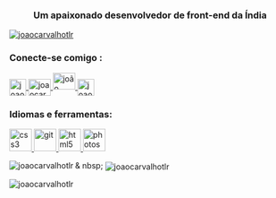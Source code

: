 <h3 align = "center"> Um apaixonado desenvolvedor de front-end da Índia </h3>

<p align = "left"> <a href="https://github.com/ryo-ma/github-profile-trophy"> <img src = "https://github-profile-trophy.vercel.app/?username=joaocarvalhotlr" alt = "joaocarvalhotlr" /> </a> </p>

<h3 align = "left"> Conecte-se comigo : </h3>
<p align = "left">
<a href="https://twitter.com/joaocarvalhotlr" target="blank"> <img align = "center" src = "https: // raw. githubusercontent.com/rahuldkjain/github-profile-readme-generator/master/src/images/icons/Social/twitter.svg "alt =" joaocarvalhotlr "height =" 30 "largura =" 40 "/> </a>
<a href="https://linkedin.com/in/joaocarvalhotlr" target="blank"> <img align = "center" src = "https://raw.githubusercontent.com/rahuldkjain/github-profile-readme -generator / master / src / images / icons / Social / linked-in-alt.svg "alt =" joaocarvalhotlr "height =" 30 "width =" 40 "/> </a>
<a href =" https: / /fb.com/joão carvalho "target =" blank "> <img align =" center "src =" https://raw.githubusercontent.com/rahuldkjain/github-profile-readme-generator/master/src/images/ icons / Social / facebook.svg "alt =" joão carvalho "height =" 30 "width =" 40 "/> </a>
<a href =" https://instagram.com/joaocarvalhotlr "target =" blank " > <img align = "center" src = "https://raw.githubusercontent.com/rahuldkjain/github-profile-readme-generator/master/src/images/icons/Social/instagram.svg "alt =" joaocarvalhotlr "height =" 30 "largura =" 40 "/ > </a>
</p>

<h3 align = "left"> Idiomas e ferramentas: </h3>
<p align = "left"> <a href="https://www.w3schools.com/css/" target="_blank"> <img src = "https://raw.githubusercontent.com/devicons/devicon /master/icons/css3/css3-original-wordmark.svg "alt =" css3 "width =" 40 "height =" 40 "/> </a> <a href =" https://git-scm.com / "target =" _ blank "> <img src =" https://www.vectorlogo.zone/logos/git-scm/git-scm-icon.svg "alt =" git "width =" 40 "height =" 40 "/> </a> <a href="https://www.w3.org/html/" target="_blank"> <img src =" https://raw.githubusercontent.com/devicons/devicon /master/icons/html5/html5-original-wordmark.svg "alt ="html5 "width =" 40 "height =" 40 "/> </a> <a href="https://www.photoshop.com/en" target="_blank"> <img src =" https: // raw.githubusercontent.com/devicons/devicon/master/icons/photoshop/photoshop-line.svg "alt =" photoshop "width =" 40 "height =" 40 "/> </a> </p>

<p> <img align = "left" src = "https://github-readme-stats.vercel.app/api/top-langs?username=joaocarvalhotlr&show_icons=true&locale=en&layout=compact" alt = "joaocarvalhotlr" /> </p>

<p> & nbsp; <img align = "center" src = "https://github-readme-stats.vercel.app/api?username=joaocarvalhotlr&show_icons=true&locale=en" alt = "joaocarvalhotlr" /> </p>

<p> <img align = "center" src = "https://github-readme-streak-stats.herokuapp.com/?user=joaocarvalhotlr&" alt = "joaocarvalhotlr" /> </p>
